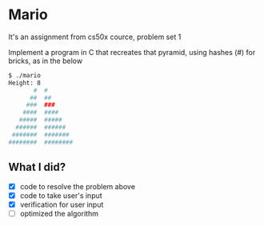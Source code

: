# Mario  

It's an assignment from cs50x cource, problem set 1

Implement a program in C that recreates that pyramid, using hashes (#) for bricks, as in the below

``` bash
$ ./mario
Height: 8
       #  #
      ##  ##
     ###  ###
    ####  ####
   #####  #####
  ######  ######
 #######  #######
########  ########
```

## What I did?  

- [x] code to resolve the problem above  
- [x] code to take user's input  
- [x] verification for user input  
- [ ] optimized the algorithm
